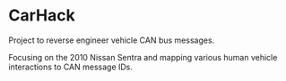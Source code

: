 # CarHack

Project to reverse engineer vehicle CAN bus messages.

Focusing on the 2010 Nissan Sentra and mapping various human vehicle interactions to CAN message IDs.
